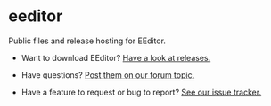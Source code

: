 # eeditor
Public files and release hosting for EEditor.
* Want to download EEditor? [Have a look at releases.](https://github.com/Madis0/eeditor/releases)

* Have questions? [Post them on our forum topic.](http://forums.everybodyedits.com/viewtopic.php?id=32502)

* Have a feature to request or bug to report? [See our issue tracker.](https://bitbucket.org/capasha/eeditor/issues?status=new&status=open)
